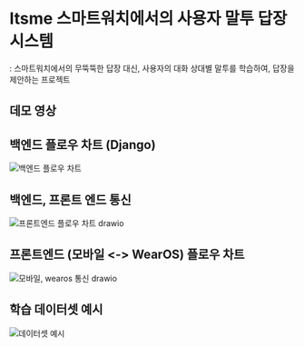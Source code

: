 # Itsme 스마트워치에서의 사용자 말투 답장 시스템 
: 스마트워치에서의 무뚝뚝한 답장 대신, 사용자의 대화 상대별 말투를 학습하여, 답장을 제안하는 프로젝트
## 데모 영상


## 백엔드 플로우 차트 (Django)
![백엔드 플로우 차트](https://github.com/9unu/Itsme_web/assets/124652096/7364cfe0-dba3-477e-ad2f-0d6768409379)

## 백엔드, 프론트 엔드 통신
![프론트엔드 플로우 차트 drawio](https://github.com/9unu/Itsme_web/assets/124652096/5a7bb42e-b832-4684-92d2-084ef39fba2c)

## 프론트엔드 (모바일 <-> WearOS) 플로우 차트
![모바일, wearos 통신 drawio](https://github.com/9unu/Itsme_web/assets/124652096/5db0e9d0-2652-404b-8c0d-0252f080e116)

## 학습 데이터셋 예시
![데이터셋 예시](https://github.com/9unu/Itsme_web/assets/124652096/061288ba-aa3d-4ad9-b976-ee82da2cb5d7)
